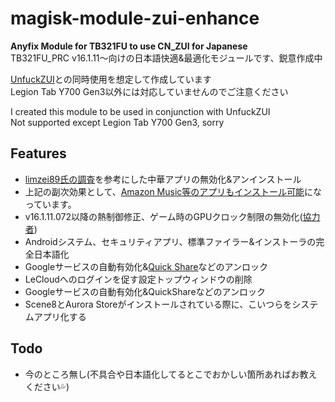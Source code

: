 # magisk-module-zui-enhance
**Anyfix Module for TB321FU to use CN_ZUI for Japanese**<br>
TB321FU_PRC v16.1.11～向けの日本語快適&最適化モジュールです、鋭意作成中<br>

[UnfuckZUI](https://github.com/Xposed-Modules-Repo/xyz.cirno.unfuckzui)との同時使用を想定して作成しています<br>
Legion Tab Y700 Gen3以外には対応していませんのでご注意ください<br>

I created this module to be used in conjunction with UnfuckZUI<br>
Not supported except Legion Tab Y700 Gen3, sorry<br> 

## Features
- [limzei89氏の調査](https://note.com/limzei89/n/n2a6ddb4455d5)を参考にした中華アプリの無効化&アンインストール
- 上記の副次効果として、[Amazon Music等のアプリもインストール可能](https://note.com/limzei89/n/ndd9e7cc3999a)になっています。
- v16.1.11.072以降の熱制御修正、ゲーム時のGPUクロック制限の無効化([協力者](https://t.me/Rakkashin))
- Androidシステム、セキュリティアプリ、標準ファイラー&インストーラの完全日本語化
- Googleサービスの自動有効化&[Quick Share](https://support.google.com/android/answer/13801258?hl=ja)などのアンロック
- LeCloudへのログインを促す設定トップウィンドウの削除
- Googleサービスの自動有効化&QuickShareなどのアンロック
- Scene8とAurora Storeがインストールされている際に、こいつらをシステムアプリ化する

## Todo
- 今のところ無し(不具合や日本語化してるとこでおかしい箇所あればお教えください💦)